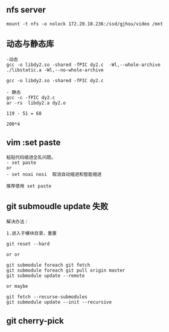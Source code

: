 ## nfs server

```shell
mount -t nfs -o nolock 172.20.10.236:/ssd/gjhou/video /mnt
```

## 动态与静态库

```shell
-动态
gcc -o libdy2.so -shared -fPIC dy2.c  -Wl,--whole-archive ./libstatic.a -Wl,--no-whole-archive

gcc -o libdy2.so -shared -fPIC dy2.c 

- 静态
gcc -c -fPIC dy2.c
ar -rs  libdy2.a dy2.o

119 - 51 = 68

200*4
```



## vim  :set paste

```shell
粘贴代码缩进全乱问题。
- set paste
or
- set noai nosi  取消自动缩进和智能缩进

推荐使用 set paste
```

## git submoudle update 失败

```shell
解决办法：

1.进入子模块目录，重置

git reset --hard

or or

git submodule foreach git fetch
git submodule foreach git pull origin master
git submodule update --remote

or maybe

git fetch --recurse-submodules
git submodule update --init --recursive
```

## git cherry-pick



